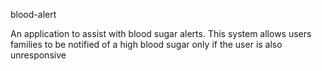 blood-alert

An application to assist with blood sugar alerts. This system allows users families to be notified of a high blood sugar only if the user is also unresponsive
